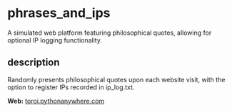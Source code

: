 # phrases_and_ips
A simulated web platform featuring philosophical quotes, allowing for optional IP logging functionality.

## description
Randomly presents philosophical quotes upon each website visit, with the option to register IPs recorded in ip_log.txt.

**Web:** [toroi.pythonanywhere.com](https://toroi.pythonanywhere.com)
